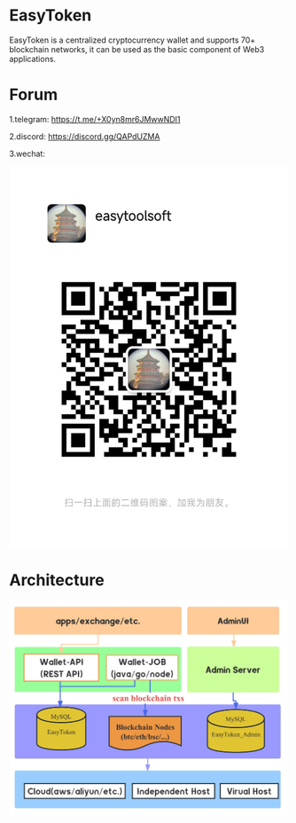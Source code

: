 EasyToken
==================================
EasyToken is a centralized cryptocurrency wallet and supports 70+ blockchain networks, it can be used as the basic component of Web3 applications.

# Forum

1.telegram: https://t.me/+X0yn8mr6JMwwNDI1

2.discord: https://discord.gg/QAPdUZMA

3.wechat:

![Wechat][]

# Architecture

![Architecture][]


[EasyToken]: https://github.com/web3toolsoft/EasyToken

[Architecture]: https://raw.githubusercontent.com/web3toolsoft/EasyToken/main/docs/assets/architecture.png

[Wechat]: https://raw.githubusercontent.com/web3toolsoft/EasyToken/main/docs/assets/Wechat.jpg
